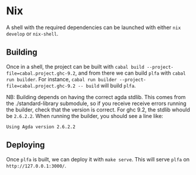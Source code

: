 # Nix

A shell with the required dependencies can be launched with either `nix develop` or `nix-shell`.

## Building

Once in a shell, the project can be built with `cabal build --project-file=cabal.project.ghc-9.2`, and from there we can build `plfa` with `cabal run builder`. For instance, `cabal run builder --project-file=cabal.project.ghc-9.2 -- build` will build `plfa`.

NB: Building depends on having the correct agda stdlib. This comes from the ./standard-library submodule, so if you receive receive errors running the builder, check that the version is correct. For ghc 9.2, the stdlib whould be `2.6.2.2`. When running the builder, you should see a line like:

```
Using Agda version 2.6.2.2
```

## Deploying

Once `plfa` is built, we can deploy it with `make serve`. This will serve `plfa` on `http://127.0.0.1:3000/`.
